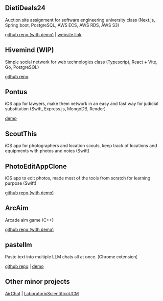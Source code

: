 ## DietiDeals24

Auction site assignment for software engineering university class (Next.js, Spring boot, PostgreSQL, AWS ECS, AWS RDS, AWS S3)

[github repo (with demo)](https://github.com/Graffioh/dietideals24ucm) | [website link](https://dietideals24.vercel.app)

## Hivemind (WIP)

Simple social network for web technologies class (Typescript, React + Vite, Go, PostgreSQL)

[github repo](https://github.com/Graffioh/hivemind)

## Pontus

iOS app for lawyers, make them network in an easy and fast way for judicial substitution (Swift, Express.js, MongoDB, Render)

[demo](https://www.youtube.com/watch?v=eavKse5ax44&feature=youtu.be)

## ScoutThis

iOS app for photographers and location scouts, keep track of locations and equipments with photos and notes (Swift)

## PhotoEditAppClone

iOS app to edit photos, made most of the tools from scratch for learning purpose (Swift)

[github repo (with demo)](https://github.com/Graffioh/PhotoEditAppClone)

## ArcAim

Arcade aim game (C++)

[github repo (with demo)](https://github.com/Graffioh/ArcAim)

## pastellm

Paste text into multiple LLM chats all at once. (Chrome extension)

[github repo](https://github.com/Graffioh/pastellm) | [demo](https://x.com/graffioh/status/1787834117070942475)

## Other minor projects

[AirChat](https://github.com/Graffioh/AirChat) | [LaboratorioScientificoUCM](https://github.com/Graffioh/LaboratorioScientificoUCM)
